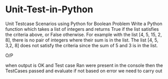 # Unit-Test-in-Python
Unit Testcase Scenarios using Python for Boolean Problem 
Write a Python function which takes a list of integers and returns True if the list satisfies the criteria above, or False otherwise. 
For example with the list [4, 5, 15, 2, 8], there is no pair of integers where their sum is in the list. 
The list [4, 5, 3,2, 8] does not satisfy the criteria since the sum of 5 and 3 is in the list.

O/P

when output is OK and Test case Ran were present in the console then the TestCases passed and evaluate if not based on error we need to carry out
